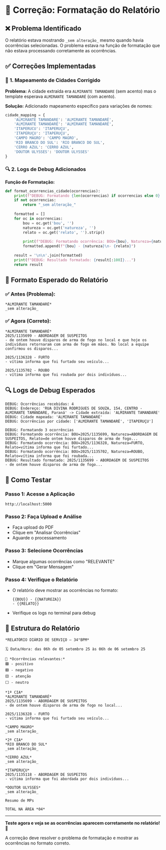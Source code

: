 # 🔧 Correção: Formatação do Relatório

## ❌ **Problema Identificado**

O relatório estava mostrando `_sem alteração_` mesmo quando havia ocorrências selecionadas. O problema estava na função de formatação que não estava processando corretamente as ocorrências.

## ✅ **Correções Implementadas**

### 🎯 **1. Mapeamento de Cidades Corrigido**

**Problema:** A cidade extraída era `ALMIRANTE TAMANDARE` (sem acento) mas o template esperava `ALMIRANTE TAMANDARÉ` (com acento).

**Solução:** Adicionado mapeamento específico para variações de nomes:

```python
cidade_mapping = {
    'ALMIRANTE TAMANDARE': 'ALMIRANTE TAMANDARÉ',
    'ALMIRANTE TAMANDARÉ': 'ALMIRANTE TAMANDARÉ',
    'ITAPERUCU': 'ITAPERUÇU',
    'ITAPERUÇU': 'ITAPERUÇU',
    'CAMPO MAGRO': 'CAMPO MAGRO',
    'RIO BRANCO DO SUL': 'RIO BRANCO DO SUL',
    'CERRO AZUL': 'CERRO AZUL',
    'DOUTOR ULYSSES': 'DOUTOR ULYSSES'
}
```

### 🔍 **2. Logs de Debug Adicionados**

**Função de Formatação:**
```python
def format_ocorrencias_cidade(ocorrencias):
    print(f"DEBUG: Formatando {len(ocorrencias) if ocorrencias else 0} ocorrências")
    if not ocorrencias:
        return "_sem alteração_"
    
    formatted = []
    for oc in ocorrencias:
        bou = oc.get('bou', '')
        natureza = oc.get('natureza', '')
        relato = oc.get('relato', '').strip()
        
        print(f"DEBUG: Formatando ocorrência: BOU={bou}, Natureza={natureza}, Relato={relato[:50]}...")
        formatted.append(f"{bou} - {natureza}\n- {relato}")
    
    result = '\n\n'.join(formatted)
    print(f"DEBUG: Resultado formatado: {result[:100]}...")
    return result
```

## 🎯 **Formato Esperado do Relatório**

### ✅ **Antes (Problema):**
```
*ALMIRANTE TAMANDARÉ*
_sem alteração_
```

### ✅ **Agora (Correto):**
```
*ALMIRANTE TAMANDARÉ*
2025/1135699 - ABORDAGEM DE SUSPEITOS
- de ontem houve disparos de arma de fogo no local e que hoje os indivíduos retornaram com arma de fogo em mãos. No local a equipe confirmou os disparos...

2025/1136328 - FURTO
- vítima informa que foi furtado seu veículo...

2025/1135702 - ROUBO
- vítima informa que foi roubada por dois indivíduos...
```

## 🔍 **Logs de Debug Esperados**

```
DEBUG: Ocorrências recebidas: 4
DEBUG: Endereço: 'RUA DIVINA RODRIGUES DE SOUZA, 154, CENTRO - ALMIRANTE TAMANDARE, Paraná' -> Cidade extraída: 'ALMIRANTE TAMANDARE'
DEBUG: Cidade mapeada: 'ALMIRANTE TAMANDARÉ'
DEBUG: Ocorrências por cidade: ['ALMIRANTE TAMANDARÉ', 'ITAPERUÇU']

DEBUG: Formatando 3 ocorrências
DEBUG: Formatando ocorrência: BOU=2025/1135699, Natureza=ABORDAGEM DE SUSPEITOS, Relato=de ontem houve disparos de arma de fogo...
DEBUG: Formatando ocorrência: BOU=2025/1136328, Natureza=FURTO, Relato=vítima informa que foi furtado...
DEBUG: Formatando ocorrência: BOU=2025/1135702, Natureza=ROUBO, Relato=vítima informa que foi roubada...
DEBUG: Resultado formatado: 2025/1135699 - ABORDAGEM DE SUSPEITOS
- de ontem houve disparos de arma de fogo...
```

## 🚀 **Como Testar**

### Passo 1: Acesse a Aplicação
```
http://localhost:5000
```

### Passo 2: Faça Upload e Análise
- Faça upload do PDF
- Clique em "Analisar Ocorrências"
- Aguarde o processamento

### Passo 3: Selecione Ocorrências
- Marque algumas ocorrências como "RELEVANTE"
- Clique em "Gerar Mensagem"

### Passo 4: Verifique o Relatório
- O relatório deve mostrar as ocorrências no formato:
  ```
  {{BOU}} - {{NATUREZA}}
  - {{RELATO}}
  ```
- Verifique os logs no terminal para debug

## 🎨 **Estrutura do Relatório**

```
*RELATÓRIO DIÁRIO DE SERVIÇO – 34°BPM*

🗓 Data/Hora: das 06h de 05 setembro 25 às 06h de 06 setembro 25

📛 *Ocorrências relevantes:*
🟩 - positivo
🟥 - negativo
🟨 - atenção
⬜️ - neutro

*1ª CIA*
*ALMIRANTE TAMANDARÉ*
2025/1135699 - ABORDAGEM DE SUSPEITOS
- de ontem houve disparos de arma de fogo no local...

2025/1136328 - FURTO
- vítima informa que foi furtado seu veículo...

*CAMPO MAGRO*
_sem alteração_

*2ª CIA*
*RIO BRANCO DO SUL*
_sem alteração_

*CERRO AZUL*
_sem alteração_

*ITAPERUÇU*
2025/1135118 - ABORDAGEM DE SUSPEITOS
- vítima informa que foi abordada por dois indivíduos...

*DOUTOR ULYSSES*
_sem alteração_

Resumo de MPs

TOTAL NA ÁREA *04*
```

---

**Teste agora e veja se as ocorrências aparecem corretamente no relatório!** 🎯

A correção deve resolver o problema de formatação e mostrar as ocorrências no formato correto.
